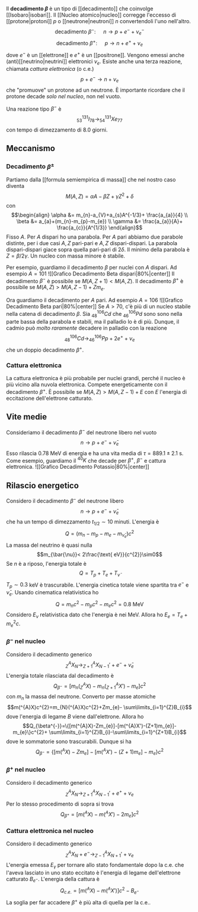Il **decadimento $\beta$** è un tipo di [[decadimento]] che coinvolge [[Isobaro|isobari]]. Il [[Nucleo atomico|nucleo]] corregge l'eccesso di [[protone|protoni]] $p$ o [[neutrone|neutroni]] $n$ convertendoli l'uno nell'altro.
$$\text{decadimento }\beta^{-}\text{: }\quad n \rightarrow p+e^{-}+\nu_{e}^{-}$$
$$\text{decadimento }\beta^{+}\text{: }\quad p \rightarrow n+e^{+}+\nu_{e}$$
dove $e^{-}$ è un [[elettrone]] e $e^{+}$ è un [[positrone]]. Vengono emessi anche (anti)[[neutrino|neutrini]] elettronici $\nu_{e}$. Esiste anche una terza reazione, chiamata *cattura elettronica* (o c.e.)
$$p+e^{-}\rightarrow n+\nu_{e}$$
che "promuove" un protone ad un neutrone. È importante ricordare che il protone decade *solo nel nucleo*, non nel vuoto.

Una reazione tipo $\beta^{-}$ è
$$_{53}^{131}I_{78} \rightarrow _{54}^{131}Xe_{77}$$
con tempo di dimezzamento di 8.0 giorni.
## Meccanismo
### Decadimento $\beta^{\pm}$
Partiamo dalla [[formula semiempirica di massa]] che nel nostro caso diventa
$$M(A,Z)=\alpha A-\beta Z+\gamma Z^{2}+\delta$$
con
$$\begin{align}
\alpha &= m_{n}-a_{V}+a_{s}A^{-1/3}+ \frac{a_{a}}{4} \\
\beta &= a_{a}+(m_{n}-m_{p}-m_{e}) \\
\gamma &= \frac{a_{a}}{A}+ \frac{a_{c}}{A^{1/3}}
\end{align}$$
Fisso $A$. Per $A$ dispari ho una parabola. Per $A$ pari abbiamo due parabole distinte, per i due casi $A,Z$ pari-pari e $A,Z$ dispari-dispari. La parabola dispari-dispari giace sopra quella pari-pari di $2\delta$. Il minimo della parabola è $Z=\beta/2\gamma$. Un nucleo con massa minore è stabile.

Per esempio, guardiamo il decadimento $\beta$ per nuclei con $A$ dispari. Ad esempio $A=101$
![[Grafico Decadimento Beta dispari|80%|center]]
Il decadimento $\beta^{-}$ è possibile se $M(A,Z+1)<M(A,Z)$. Il decadimento $\beta^{+}$ è possibile se $M(A,Z)>M(A,Z-1)+Zm_{e}$.

Ora guardiamo il decadimento per $A$ pari. Ad esempio $A=106$
![[Grafico Decadimento Beta pari|80%|center]]
Se $A>70$, c'è più di un nucleo stabile nella catena di decadimento $\beta$. Sia $_{48}^{106}Cd$ che $_{46}^{106}Pd$ sono sono nella parte bassa della parabola e stabili, ma il palladio lo è di più. Dunque, il cadmio può *molto raramente* decadere in palladio con la reazione
$$_{48}^{106}Cd \rightarrow _{46}^{106}Pp + 2e^{+}+ \nu_{e}$$
che un doppio decadimento $\beta^{+}$.
### Cattura elettronica
La cattura elettronica è più probabile per nuclei grandi, perché il nucleo è più vicino alla nuvola elettronica. Compete energeticamente con il decadimento $\beta^{+}$. È possibile se $M(A,Z)>M(A,Z-1)+E$ con $E$ l'energia di eccitazione dell'elettrone catturato.
## Vite medie
Consideriamo il decadimento $\beta^{-}$ del neutrone libero nel vuoto
$$n \rightarrow p+e^{-}+\bar{\nu}_{e}$$
Esso rilascia 0.78 MeV di energia e ha una vita media di $\tau=889.1\pm2.1$ s. Come esempio, guardiamo il $^{40}K$ che decade per $\beta^+$, $\beta^{-}$ e cattura elettronica.
![[Grafico Decadimento Potassio|80%|center]]
## Rilascio energetico
Considero il decadimento $\beta^{-}$ del neutrone libero
$$n \rightarrow p+e^{-}+\bar{\nu}_{e}$$
che ha un tempo di dimezzamento $t_{1/2}\sim10$ minuti. L'energia è
$$Q=(m_{n}-m_{p}-m_{e}-m_{\bar{\nu}_{e}})c^{2}$$
La massa del neutrino è quasi nulla
$$m_{\bar{\nu}}< 2\frac{\text{ eV}}{c^{2}}\sim0$$
Se $n$ è a riposo, l'energia totale è
$$Q=T_{p}+T_{e}+T_{\bar{\nu}}$$
$T_p\sim0.3$ keV è trascurabile. L'energia cinetica totale viene spartita tra $e^{-}$ e $\bar{\nu}_{e}$. Usando cinematica relativistica ho
$$Q=m_{n}c^{2}-m_{p}c^{2}-m_{e}c^{2}=0.8\text{ MeV}$$
Considero $E_{\nu}$ relativistica dato che l'energia è nei MeV. Allora ho $E_{e}=T_{e}+m_{e}^{2}c$.
### $\beta^{-}$ nel nucleo
Considero il decadimento generico
$$_{Z}^{A}X_{N} \rightarrow _{Z+1}^{A}X_{N-1}'+e^{-}+\bar{\nu}_{e}$$
L'energia totale rilasciata dal decadimento è
$$Q_{\beta^{-}}=[m_{n}(_{Z}^{A}X)-m_{n}(_{Z+1}^{A}X')-m_{e}]c^{2}$$
con $m_{n}$ la massa del neutrone. Converto per masse atomiche
$$m(^{A}X)c^{2}=m_{N}(^{A}X)c^{2}+Zm_{e}- \sum\limits_{i=1}^{Z}B_{i}$$
dove l'energia di legame $B$ viene dall'elettrone. Allora ho
$$Q_{\beta^{-}}=\{[m(^{A}X)-Zm_{e}]-[m(^{A}X')-(Z+1)m_{e}]-m_{e}\}c^{2}+ \sum\limits_{i=1}^{Z}B_{i}-\sum\limits_{i=1}^{Z+1}B_{i}$$
dove le sommatorie sono trascurabili. Dunque si ha
$$Q_{\beta^{-}}=\{[m(^{A}X)-Zm_{e}]-[m(^{A}X')-(Z+1)m_{e}]-m_{e}\}c^{2}$$
### $\beta^{+}$ nel nucleo
Considero il decadimento generico
$$_{Z}^{A}X_{N} \rightarrow _{Z+1}^{A}X_{N-1}'+e^{+}+\nu_{e}$$
Per lo stesso procedimento di sopra si trova
$$Q_{\beta^{+}}=[m(^{A}X)-m(^{A}X')-2m_{e}]c^{2}$$
### Cattura elettronica nel nucleo
Considero il decadimento generico
$$_{Z}^{A}X_{N} + e^{-} \rightarrow _{Z-1}^{A}X_{N+1}'+\nu_{e}$$
L'energia emessa $E_{\gamma}$ per tornare allo stato fondamentale dopo la c.e. che l'aveva lasciato in uno stato eccitato è l'energia di legame dell'elettrone catturato $B_{e^{-}}$. L'energia della cattura è
$$Q_{c.e.}=[m(^{A}X)-m(^{A}X')]c^{2}-B_{e^{-}}$$
La soglia per far accadere $\beta^{+}$ è più alta di quella per la c.e..